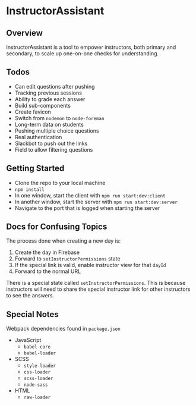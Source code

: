 # InstructorAssistant

## Overview

InstructorAssistant is a tool to empower instructors, both primary and secondary, to scale up one-on-one checks for understanding.


## Todos

* Can edit questions after pushing
* Tracking previous sessions
* Ability to grade each answer
* Build sub-components
* Create favicon
* Switch from `nodemon` to `node-foreman`
* Long-term data on students
* Pushing multiple choice questions
* Real authentication
* Slackbot to push out the links
* Field to allow filtering questions


## Getting Started

* Clone the repo to your local machine
* `npm install`
* In one window, start the client with `npm run start:dev:client`
* In another window, start the server with `npm run start:dev:server`
* Navigate to the port that is logged when starting the server


## Docs for Confusing Topics

The process done when creating a new day is:

1. Create the day in Firebase
1. Forward to `setInstructorPermissions` state
1. If the special link is valid, enable instructor view for that `dayId`
1. Forward to the normal URL

There is a special state called `setInstructorPermissions`. This is because instructors will need to share the special instructor link for other instructors to see the answers.


## Special Notes

Webpack dependencies found in `package.json`

* JavaScript
	* `babel-core`
	* `babel-loader`
* SCSS
	* `style-loader`
	* `css-loader`
	* `scss-loader`
	* `node-sass`
* HTML
	* `raw-loader`
